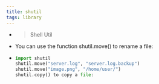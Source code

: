 ```yaml
---
title: shutil
tags: library
---
```


-
  > Shell Util
- You can use the function shutil.move() to rename a file:
-
  ```python
  import shutil
  shutil.move("server.log", "server.log.backup")
  shutil.move("image.png", "/home/user/")
  shutil.copy() to copy a file:
  ```